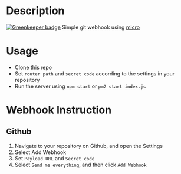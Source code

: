 # Description

[![Greenkeeper badge](https://badges.greenkeeper.io/ahmadarif/githook.svg)](https://greenkeeper.io/)
Simple git webhook using [micro](https://github.com/zeit/micro)

# Usage
- Clone this repo
- Set `router path` and `secret code` according to the settings in your repository
- Run the server using `npm start` or `pm2 start index.js`

# Webhook Instruction
## Github
1. Navigate to your repository on Github, and open the Settings
2. Select Add Webhook
3. Set `Payload URL` and `Secret code`
4. Select `Send me everything`, and then click `Add Webhook`